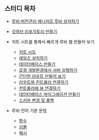 ## 스터디 목차
- [루비 버전관리 메니저로 루비 설치하기](./installRVM.md)
- [깃허브 리포지토리 만들기](./createGitRepository.md)
- 치트 시트를 통해서 빠르게 루비 웹 만들어 보기
    - [치트 시트](./cheetSheet/cheetSheet.md)
    - [레일즈 설치하기](./cheetSheet/installRails.md)
    - [데이터베이스 만들기](./cheetSheet/createDatabase.md)
    - [로컬 개발환경에서 서버 실행하기](./cheetSheet/runLocalServer.md)
    - [간단한 라우트 만들어 보기](./cheetSheet/makeRoute.md)
    - [라우트와 컨트롤러 연결하기](./cheetSheet/combineRouteAndController.md)
    - [컨트롤러에 뷰 연결하기](./cheetSheet/combileControllerAndView.md)
    - [데이터베이스 마이그레이션 만들기](./cheetSheet/migration.md)
    - [스키마 변경 및 롤백](./cheetSheet/schemaChangeAndRollback.md)


- 루비 언어 기본 문법
    - [함수](./understandWithJS/defFunction.md)
    - [심볼](./understandWithJS/symbol.md)
    - [해시](./understandWithJS/hash.md)
